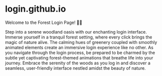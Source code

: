 # login.github.io

Welcome to the Forest Login Page! 🌲🍃

Step into a serene woodland oasis with our enchanting login interface. 
Immerse yourself in a tranquil forest setting, where every click brings the magic of nature alive. 
The calming hues of greenery coupled with smoothly animated elements create an immersive login experience like no other. 
As you navigate through the login process, be prepared to be charmed by the subtle yet captivating forest-themed animations that breathe life into your journey. 
Embrace the serenity of the woods as you log in and discover a seamless, user-friendly interface nestled amidst the beauty of nature.
